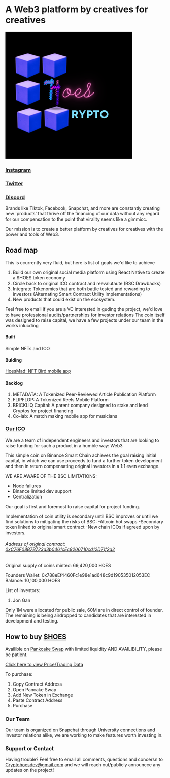 <head>
<link rel="shortcut icon" type="image/x-icon" href="favicon.ico?">
</head>
<link rel="shortcut icon" type="image/x-icon" href="favicon.ico?">

# A Web3 platform by creatives for creatives
 
[![CryptoHoes Logo](/Logo.png)](https://pancakeswap.finance/swap?outputCurrency=0xC76F08B7B723d3b0461cEc8206710cd12D71f2a2)

### [Instagram](https://www.instagram.com/cryptohoesdev/)
### [Twitter](https://twitter.com/cryptohoesdev)
### [Discord](https://discord.gg/zWTFjW8cds)



Brands like Tiktok, Facebook, Snapchat, and more are constantly creating new 'products' that thrive off the financing of our data without any regard for our 
compensation to the point that virality seems like a gimmicc.

Our mission is to create a better platform by creatives for creatives with the power and tools of Web3.

## Road map

This is ccurrently very fluid, but here is list of goals we'd like to achieve
1. Build our own original social media platform using React Native to create a $HOES token economy
2. Circle back to original ICO contract and reevalutaute (BSC Drawbacks)
3. Integrate Tokenomics that are both battle tested and rewarding to investors (Alternating Smart Contract Utility Implementations)
4. New products that could exist on the ecosystem.

Feel free to email if you are a VC interested in guding the project, we'd love to have professional audits/partnerships for investor relations
The coin itself was designed to raise capital, we have a few projects under our team in the works inlucding

#### Built
Simple NFTs and ICO

#### Bulding
[HoesMad: NFT Bird mobile app](https://testflight.apple.com/join/ArWUY9ju)

#### Backlog
1. METADATA: A Tokenized Peer-Reviewed Article Publication Platform
2. FLIPFLOP: A Tokenized Reels Mobile Platform
3. BRICKLIQ Capital: A parent company designed to stake and lend Cryptos for project financing
4. Co-lab: A match making mobile app for musicians




### [Our ICO](https://pancakeswap.finance/swap?outputCurrency=0xC76F08B7B723d3b0461cEc8206710cd12D71f2a2)

We are a team of independent engineers and investors that are looking to raise funding for such a product in a humble way: Web3

This simple coin on Binance Smart Chain achieves the goal raising initial capital, 
in which we can use proceeds to fund a further token development and then in return compensating original investors in a 1:1 even exchange.

WE ARE AWARE OF THE BSC LIMITATIONS: 

- Node failures
- Binance limited dev support
- Centralization

Our goal is first and foremost to raise capital for project funding. 

Implementation of coin utility is secondary until BSC improves or until we find solutions to mitigating the risks of BSC:
-Altcoin hot swaps
-Secondary token linked to original smart contract
-New chain ICOs if agreed upon by investors.

###### Address of original contract: [0xC76F08B7B723d3b0461cEc8206710cd12D71f2a2](https://bscscan.com/token/0xC76F08B7B723d3b0461cEc8206710cd12D71f2a2)

Original supply of coins minted: 69,420,000 HOES

Founders Wallet: 0x788eEf4460Fc1e98e1ad648c9d190535012053EC
Balance: 10,100,000 HOES

List of investors:

1. Jon Gan

Only 1M were allocated for public sale, 60M are in direct control of founder.
The remaining is being airdropped to candidates that are interested in development and testing.

## How to buy [$HOES](https://bscscan.com/token/0xC76F08B7B723d3b0461cEc8206710cd12D71f2a2)

Availible on [Pankcake Swap](https://pancakeswap.finance/swap?outputCurrency=0xC76F08B7B723d3b0461cEc8206710cd12D71f2a2) with limited liquidity AND AVAILIBILITY, 
please be patient.

[Click here to view Price/Trading Data](https://pancakeswap.finance/swap?outputCurrency=0xC76F08B7B723d3b0461cEc8206710cd12D71f2a2)

To purchase:
1. Copy Contract Address
2. Open Pancake Swap
3. Add New Token in Exchange
4. Paste Contract Address 
5. Purchase



### Our Team

Our team is organized on Snapchat through University connections and investor relations alike, we are working to make features worth investing in.



### Support or Contact

Having trouble? Feel free to email all comments, questions and concersn to Cryptohoesdev@gmail.com 
and we will reach out/publicly announcce any updates on the project!
